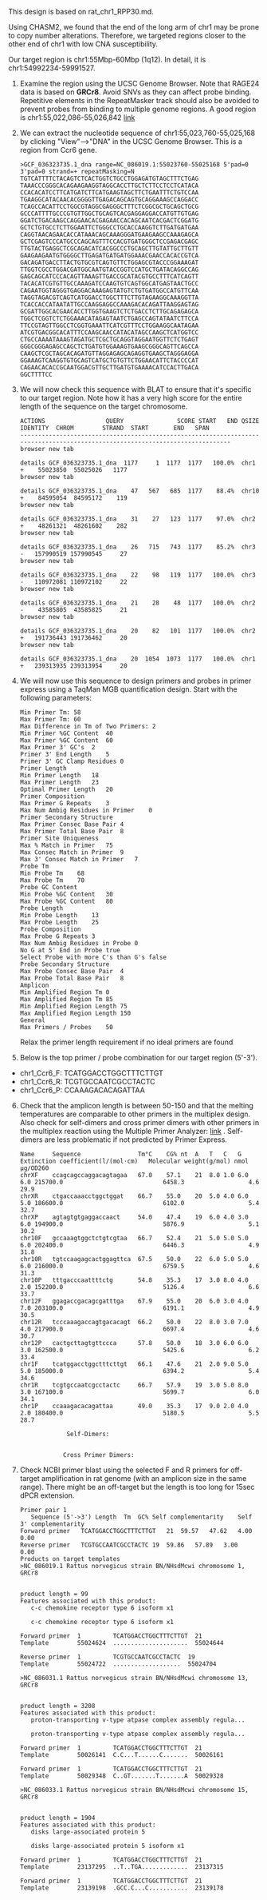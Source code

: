 This design is based on rat_chr1_RPP30.md.

Using CHASM2, we found that the end of the long arm of chr1 may be prone to copy number alterations. Therefore, we targeted regions closer to the other end of chr1 with low CNA susceptibility.

Our target region is chr1:55Mbp-60Mbp (1q12). In detail, it is chr1:54992234-59991527.

1. Examine the region using the UCSC Genome Browser. Note that RAGE24 data is based on **GRCr8**. Avoid SNVs as they can affect probe binding. Repetitive elements in the RepeatMasker track should also be avoided to prevent probes from binding to multiple genome regions. A good region is chr1:55,022,086-55,026,842 [link](https://genome.ucsc.edu/cgi-bin/hgTracks?db=hub_5060498_GCF_036323735.1&lastVirtModeType=default&lastVirtModeExtraState=&virtModeType=default&virtMode=0&nonVirtPosition=&position=chr1%3A55022086%2D55026842&hgsid=2446126091_3ytDtsDlhanpnhAayOlaBaBTdkKh)
   
2. We can extract the nucleotide sequence of chr1:55,023,760-55,025,168 by clicking "View"-->"DNA" in the UCSC Genome Browser. This is a region from Ccr6 gene.
    ```
    >GCF_036323735.1_dna range=NC_086019.1:55023760-55025168 5'pad=0 3'pad=0 strand=+ repeatMasking=N
    TGTCATTTTCTACAGTCTCACTGGTCTGCCTGGAGATGTAGCTTTCTGAG
    TAAACCCGGGCACAGAAGAAGGTAGGCACCTTGCTCTTCCTCCTCATACA
    CCACACATCCTTCATGATCTTCATGAAGTAGCTTCTGAATTTCTGTCCAA
    TGAAGGCATACAACACGGGGTTGAGACAGCAGTGCAGGAAAGCCAGGACC
    TCAGCCACATTCCTGGCGTAGGCGAGGGCTTTCTCGGCGCTGCAGCTGCG
    GCCCATTTTGCCCGTGTTGGCTGCAGTCACGAGGAGGACCATGTTGTGAG
    GGATCTGACAAGCCAGGAACACGAGAACCACAGCAATCACGACTCGGATG
    GCTCTGTGCCTCTTGGAATTCTGGGCCTGCACCAAGGTCTTGATGATGAA
    CAGGTAACAGAACACCATAAACAGCAAAGGGATGAAGAAGCCAAAGAGCA
    GCTCGAGTCCCATGCCCAGCAGTTTCCACGTGATGGGCTCCGAGACGAGC
    TTGTACTGAGGCTCGCAGACATCACGGCCCTGCAGCTTGTATTGCTTGTT
    GAAGAAGAATGTGGGGCTTGAGATGATGATGGAAACGAACCACACCGTCA
    GACAGATGACCTTACTGTGCGTCAGTGTTCTGGAGCGTACCCGGAAAGAT
    TTGGTCGCCTGGACGATGGCAATGTACCGGTCCATGCTGATACAGGCCAG
    GAGCAGCATCCCACAGTTAAAGTTGACCGCATACGTGCCTTTCATCAGTT
    TACACATCGTGTTGCCAAAGATCCAAGTGTCAGTGGCATGAGTAACTGCC
    CAGAATGGTAGGGTGAGGACAAAGAGTATGTCTGTGATGGCCATGTTCAA
    TAGGTAGACGTCAGTCATGGACCTGGCTTTCTTGTAGAAGGCAAAGGTTA
    TCACCACCATAATATTGCCAAGGAGGCCAAAGACACAGATTAAGGAGTAG
    GCGATTGGCACGAACACCTTGGTGAAGTCTCTGACCTCTTGCAGAGAGCA
    TGGCTCGGTCTCTGGAAACATAGAGTAATCTGAGCCAGTATAATCTTCCA
    TTCCGTAGTTGGCCTCGGTGAAATTCATCGTTTCCTGGAAGGCAATAGAA
    ATCGTGACGGCACATTTCCAAGCAACCATACATAGCCAAGCTCATGGTCC
    CTGCCAAAATAAAGTAGATGCTCGCTGCAGGTAGGAATGGTTCTCTGAGT
    GGGCGGGAGAGCCAGCTCTGATGTGGAAAGTGAAGCGGGCAGTTCAGCCA
    CAAGCTCGCTAGCACAGATGTTAGGAGAGCAGAGGTGAAGCTAGGGAGGA
    GGAAAGTCAAGGTGTGCAGTCATGCTGTGTTCTGGAACATTCTACCCCAT
    CAGAACACACCGCAATGGACGTTGCTTGATGTGAAAACATCCACTTGACA
    GGCTTTTCC
    ```

3. We will now check this sequence with BLAT to ensure that it's specific to our target region. Note how it has a very high score for the entire length of the sequence on the target chromosome.
    ```
    ACTIONS                 QUERY               SCORE START   END QSIZE IDENTITY  CHROM        STRAND  START       END   SPAN
    ------------------------------------------------------------------------------------------------------------------------------
    browser new tab

    details GCF_036323735.1_dna  1177     1  1177  1177   100.0%  chr1         +    55023850  55025026   1177
    browser new tab

    details GCF_036323735.1_dna    47   567   685  1177    88.4%  chr10        +    84595054  84595172    119
    browser new tab

    details GCF_036323735.1_dna    31    27   123  1177    97.0%  chr2         +    48261321  48261602    282
    browser new tab

    details GCF_036323735.1_dna    26   715   743  1177    85.2%  chr3         -   157990519 157990545     27
    browser new tab

    details GCF_036323735.1_dna    22    98   119  1177   100.0%  chr3         -   110972081 110972102     22
    browser new tab

    details GCF_036323735.1_dna    21    28    48  1177   100.0%  chr2         -    43585805  43585825     21
    browser new tab

    details GCF_036323735.1_dna    20    82   101  1177   100.0%  chr2         +   191736443 191736462     20
    browser new tab

    details GCF_036323735.1_dna    20  1054  1073  1177   100.0%  chr1         +   239313935 239313954     20
    ```

4. We will now use this sequence to design primers and probes in primer express using a TaqMan MGB quantification design. Start with the following parameters:

    ```
    Min Primer Tm: 58
    Max Primer Tm: 60
    Max Difference in Tm of Two Primers: 2
    Min Primer %GC Content	40
    Max Primer %GC Content	60
    Max Primer 3' GC's	2
    Primer 3' End Length	5
    Primer 3' GC Clamp Residues	0
    Primer Length	
    Min Primer Length	18
    Max Primer Length	23
    Optimal Primer Length	20
    Primer Composition	
    Max Primer G Repeats	3
    Max Num Ambig Residues in Primer	0
    Primer Secondary Structure	
    Max Primer Consec Base Pair	4
    Max Primer Total Base Pair	8
    Primer Site Uniqueness	
    Max % Match in Primer	75
    Max Consec Match in Primer	9
    Max 3' Consec Match in Primer	7
    Probe Tm	
    Min Probe Tm	68
    Max Probe Tm	70
    Probe GC Content	
    Min Probe %GC Content	30
    Max Probe %GC Content	80
    Probe Length	
    Min Probe Length	13
    Max Probe Length	25
    Probe Composition	
    Max Probe G Repeats	3
    Max Num Ambig Residues in Probe	0
    No G at 5' End in Probe	true
    Select Probe with more C's than G's	false
    Probe Secondary Structure	
    Max Probe Consec Base Pair	4
    Max Probe Total Base Pair	8
    Amplicon	
    Min Amplified Region Tm	0
    Max Amplified Region Tm	85
    Min Amplified Region Length	75
    Max Amplified Region Length	150
    General	
    Max Primers / Probes	50
    ```

    Relax the primer length requirement if no ideal primers are found
   
5. Below is the top primer / probe combination for our target region (5'-3').
- chr1_Ccr6_F: TCATGGACCTGGCTTTCTTGT
- chr1_Ccr6_R: TCGTGCCAATCGCCTACTC
- chr1_Ccr6_P: CCAAAGACACAGATTAA

6. 
    Check that the amplicon length is between 50-150 and that the melting temperatures are comparable to other primers in the multiplex design. Also check for self-dimers and cross primer dimers with other primers in the multiplex reaction using the Multiple Primer Analyzer: [link](https://www.thermofisher.com/us/en/home/brands/thermo-scientific/molecular-biology/molecular-biology-learning-center/molecular-biology-resource-library/thermo-scientific-web-tools/multiple-primer-analyzer.html) . Self-dimers are less problematic if not predicted by Primer Express. 
   ```
   Name  	Sequence              	Tm°C	CG%	nt	A	T	C	G	Extinction coefficient(l/(mol·cm)	Molecular weight(g/mol)	nmol	µg/OD260
   chrXF 	ccagcagccaggacagtagaa 	67.0	57.1	21	8.0	1.0	6.0	6.0	215700.0                         	6458.3                 	4.6 	29.9
   chrXR 	ctgaccaaacctggctggat  	66.7	55.0	20	5.0	4.0	6.0	5.0	186600.0                         	6102.0                 	5.4 	32.7
   chrXP 	agtagtgtgaggaccaact   	54.0	47.4	19	6.0	4.0	3.0	6.0	194900.0                         	5876.9                 	5.1 	30.2
   chr10F	gccaaagtggctctgtcgtaa 	66.7	52.4	21	5.0	5.0	5.0	6.0	202400.0                         	6446.3                 	4.9 	31.8
   chr10R	tgtccaagagcactggagttca	67.5	50.0	22	6.0	5.0	5.0	6.0	216000.0                         	6759.5                 	4.6 	31.3
   chr10P	tttgacccaattttctg     	54.8	35.3	17	3.0	8.0	4.0	2.0	152200.0                         	5126.4                 	6.6 	33.7
   chr12F	ggagaccgacagcgatttga  	67.9	55.0	20	6.0	3.0	4.0	7.0	203100.0                         	6191.1                 	4.9 	30.5
   chr12R	tcccaaagaccagtgacacagt	66.2	50.0	22	8.0	3.0	7.0	4.0	217900.0                         	6697.4                 	4.6 	30.7
   chr12P	cactgcttagtgttccca    	57.8	50.0	18	3.0	6.0	6.0	3.0	162500.0                         	5425.6                 	6.2 	33.4
   chr1F 	tcatggacctggctttcttgt 	66.1	47.6	21	2.0	9.0	5.0	5.0	185000.0                         	6394.2                 	5.4 	34.6
   chr1R 	tcgtgccaatcgcctactc   	66.7	57.9	19	3.0	5.0	8.0	3.0	167100.0                         	5699.7                 	6.0 	34.1
   chr1P 	ccaaagacacagattaa     	49.0	35.3	17	9.0	2.0	4.0	2.0	180400.0                         	5180.5                 	5.5 	28.7
   ```

   ```
                Self-Dimers:


               Cross Primer Dimers:

   ```

7. Check NCBI primer blast using the selected F and R primers for off-target amplification in rat genome (with an amplicon size in the same range). There might be an off-target but the length is too long for 15sec dPCR extension.
   ```
   Primer pair 1
      Sequence (5'->3')	Length	Tm	GC%	Self complementarity	Self 3' complementarity
   Forward primer	TCATGGACCTGGCTTTCTTGT	21	59.57	47.62	4.00	0.00
   Reverse primer	TCGTGCCAATCGCCTACTC	19	59.86	57.89	3.00	0.00
   Products on target templates
   >NC_086019.1 Rattus norvegicus strain BN/NHsdMcwi chromosome 1, GRCr8


   product length = 99
   Features associated with this product:
      c-c chemokine receptor type 6 isoform x1

      c-c chemokine receptor type 6 isoform x1

   Forward primer  1         TCATGGACCTGGCTTTCTTGT  21
   Template        55024624  .....................  55024644

   Reverse primer  1         TCGTGCCAATCGCCTACTC  19
   Template        55024722  ...................  55024704

   >NC_086031.1 Rattus norvegicus strain BN/NHsdMcwi chromosome 13, GRCr8


   product length = 3208
   Features associated with this product:
      proton-transporting v-type atpase complex assembly regula...

      proton-transporting v-type atpase complex assembly regula...

   Forward primer  1         TCATGGACCTGGCTTTCTTGT  21
   Template        50026141  C.C...T......C.......  50026161

   Forward primer  1         TCATGGACCTGGCTTTCTTGT  21
   Template        50029348  C..GT.......T.......A  50029328

   >NC_086033.1 Rattus norvegicus strain BN/NHsdMcwi chromosome 15, GRCr8


   product length = 1904
   Features associated with this product:
      disks large-associated protein 5

      disks large-associated protein 5 isoform x1

   Forward primer  1         TCATGGACCTGGCTTTCTTGT  21
   Template        23137295  ..T..TGA.............  23137315

   Forward primer  1         TCATGGACCTGGCTTTCTTGT  21
   Template        23139198  .GCC.C...C...........  23139178

   ```
   
